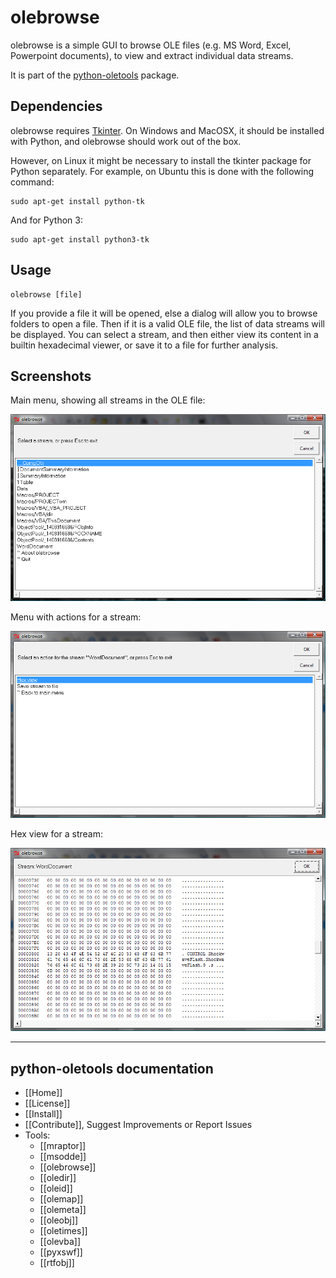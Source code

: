 olebrowse
=========

olebrowse is a simple GUI to browse OLE files (e.g. MS Word, Excel, Powerpoint documents), to
view and extract individual data streams.

It is part of the [python-oletools](http://www.decalage.info/python/oletools) package.

Dependencies
------------

olebrowse requires [Tkinter](https://en.wikipedia.org/wiki/Tkinter).
On Windows and MacOSX, it should be installed with Python, and
olebrowse should work out of the box.

However, on Linux it might be necessary to install the tkinter
package for Python separately. For example, on Ubuntu this is done with the
following command:

```
sudo apt-get install python-tk
```

And for Python 3:

```
sudo apt-get install python3-tk
```


Usage
-----
```
olebrowse [file]
```
If you provide a file it will be opened, else a dialog will allow you to browse
folders to open a file. Then if it is a valid OLE file, the list of data streams
will be displayed. You can select a stream, and then either view its content
in a builtin hexadecimal viewer, or save it to a file for further analysis.

Screenshots
-----------

Main menu, showing all streams in the OLE file:

![](olebrowse1_menu.png)

Menu with actions for a stream:

![](olebrowse2_stream.png)

Hex view for a stream:

![](olebrowse3_hexview.png)

--------------------------------------------------------------------------

python-oletools documentation
-----------------------------

- [[Home]]
- [[License]]
- [[Install]]
- [[Contribute]], Suggest Improvements or Report Issues
- Tools:
	- [[mraptor]]
	- [[msodde]]
	- [[olebrowse]]
	- [[oledir]]
	- [[oleid]]
	- [[olemap]]
	- [[olemeta]]
	- [[oleobj]]
	- [[oletimes]]
	- [[olevba]]
	- [[pyxswf]]
	- [[rtfobj]]
